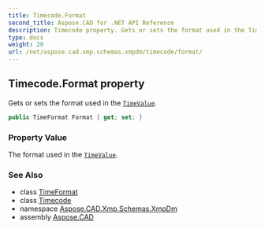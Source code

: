 ```yaml
---
title: Timecode.Format
second_title: Aspose.CAD for .NET API Reference
description: Timecode property. Gets or sets the format used in the TimeValue
type: docs
weight: 20
url: /net/aspose.cad.xmp.schemas.xmpdm/timecode/format/
---
```

## Timecode.Format property

Gets or sets the format used in the [`TimeValue`](../timevalue/).

```csharp
public TimeFormat Format { get; set; }
```

### Property Value

The format used in the [`TimeValue`](../timevalue/).

### See Also

* class [TimeFormat](../../timeformat/)
* class [Timecode](../)
* namespace [Aspose.CAD.Xmp.Schemas.XmpDm](../../timecode/)
* assembly [Aspose.CAD](../../../)


